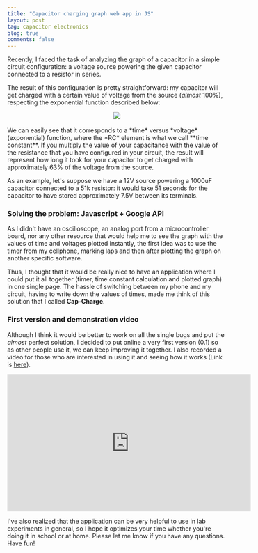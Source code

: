 ```yaml
---
title: "Capacitor charging graph web app in JS"
layout: post
tag: capacitor electronics
blog: true
comments: false
---
```


Recently, I faced the task of analyzing the graph of a capacitor in a simple circuit configuration: a voltage source powering the given capacitor connected to a resistor in series. 

The result of this configuration is pretty straightforward: my capacitor will get charged with a certain value of voltage from the source (*almost* 100%), respecting the exponential function described below:

<div style="text-align:center" markdown="1">
<!-- ![Message Signal](http://tolribeiro.github.io/mywebsite/downloads/charge.png "Function that describes capacitor charge.") -->
<img src="https://user-images.githubusercontent.com/6345197/42239216-e3b42e76-7ec8-11e8-944b-ea5b4c2776f8.png" class="img-responsive center-block"/>

</div>
<br />
We can easily see that it corresponds to a *time* versus *voltage* (exponential) function, where the *RC* element is what we call **time constant**. If you multiply the value of your capacitance with the value of the resistance that you have configured in your circuit, the result will represent how long it took for your capacitor to get charged with approximately 63% of the voltage from the source.   

As an example, let's suppose we have a 12V source powering a 1000uF capacitor connected to a 51k resistor: it would take 51 seconds for the capacitor to have stored approximately 7.5V between its terminals.

### Solving the problem: Javascript + Google API

As I didn't have an oscilloscope, an analog port from a microcontroller board, nor any other resource that would help me to see the graph with the values of time and voltages plotted instantly, the first idea was to use the timer from my cellphone, marking laps and then after plotting the graph on another specific software. 

Thus, I thought that it would be really nice to have an application where I could put it all together (timer, time constant calculation and plotted graph) in one single page. The hassle of switching between my phone and my circuit, having to write down the values of times, made me think of this solution that I called **Cap-Charge**.

### First version and demonstration video 

Although I think it would be better to work on all the single bugs and put the *almost* perfect solution, I decided to put online a very first version (0.1) so as other people use it, we can keep improving it together. I also recorded a video for those who are interested in using it and seeing how it works (Link is <a href="http://tolribeiro.github.io/cap-charge/" target="_blank">here</a>).

<div style="text-align:center" markdown="1">
<iframe width="560" height="315" src="https://www.youtube.com/embed/3nwURuvDR7w" class ="center-block" frameborder="0" allowfullscreen></iframe>
</div>

I've also realized that the application can be very helpful to use in lab experiments in general, so I hope it optimizes your time whether you're doing it in school or at home. Please let me know if you have any questions. Have fun!